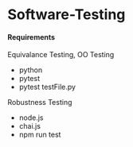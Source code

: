 # Software-Testing

#### Requirements

Equivalance Testing, OO Testing 
- python
- pytest 
- pytest testFile.py

Robustness Testing
- node.js
- chai.js
- npm run test

